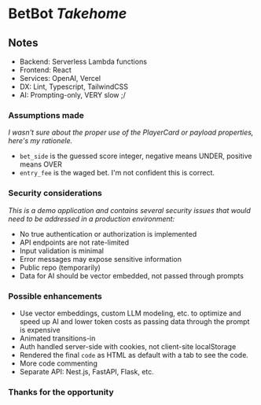 # BetBot *Takehome*

## Notes

- Backend: Serverless Lambda functions
- Frontend: React
- Services: OpenAI, Vercel
- DX: Lint, Typescript, TailwindCSS
- AI: Prompting-only, VERY slow ;/

### Assumptions made

*I wasn't sure about the proper use of the PlayerCard or payload properties, here's my rationele.*

- `bet_side` is the guessed score integer, negative means UNDER, positive means OVER
- `entry_fee` is the waged bet. I'm not confident this is correct.

### Security considerations

*This is a demo application and contains several security issues that would need to be addressed in a production environment:*

- No true authentication or authorization is implemented
- API endpoints are not rate-limited
- Input validation is minimal
- Error messages may expose sensitive information
- Public repo (temporarily)
- Data for AI should be vector embedded, not passed through prompts

### Possible enhancements

- Use vector embeddings, custom LLM modeling, etc. to optimize and speed up AI and lower token costs as passing data through the prompt is expensive
- Animated transitions-in
- Auth handled server-side with cookies, not client-site localStorage
- Rendered the final `code` as HTML as default with a tab to see the code.
- More code commenting
- Separate API: Nest.js, FastAPI, Flask, etc.

### Thanks for the opportunity
